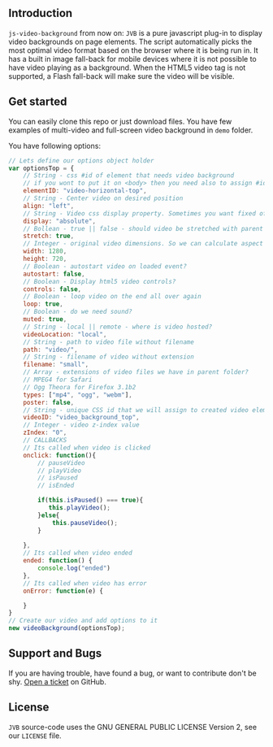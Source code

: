 ## Introduction
`js-video-background` from now on: `JVB` is a pure javascript plug-in to display video backgrounds on page elements.
The script automatically picks the most optimal video format based on the browser where it is being run in. It has a built in image 
fall-back for mobile devices where it is not possible to have video playing as a background. When the HTML5 video tag is not supported, 
a Flash fall-back will make sure the video will be visible.

## Get started
You can easily clone this repo or just download files.
You have few examples of multi-video and full-screen video background in `demo` folder.

You have following options:
```javascript
// Lets define our options object holder
var optionsTop = {
    // String - css #id of element that needs video background 
    // if you wont to put it on <body> then you need also to assign #id like: <body id="video-background">
    elementID: "video-horizontal-top",
    // String - Center video on desired position
    align: "left",
    // String - Video css display property. Sometimes you want fixed of static?
    display: "absolute",
    // Bollean - true || false - should video be stretched with parent element?
    stretch: true,
    // Integer - original video dimensions. So we can calculate aspect ratio and some other stuff
    width: 1280,
    height: 720,
    // Boolean - autostart video on loaded event?
    autostart: false,
    // Boolean - Display html5 video controls?
    controls: false,
    // Boolean - loop video on the end all over again
    loop: true,
    // Boolean - do we need sound?
    muted: true,
    // String - local || remote - where is video hosted?
    videoLocation: "local",
    // String - path to video file without filename
    path: "video/",
    // String - filename of video without extension
    filename: "small",
    // Array - extensions of video files we have in parent folder?
    // MPEG4 for Safari
    // Ogg Theora for Firefox 3.1b2
    types: ["mp4", "ogg", "webm"],
    poster: false,
    // String - unique CSS id that we will assign to created video element
    videoID: "video_background_top",
    // Integer - video z-index value
    zIndex: "0",
    // CALLBACKS
    // Its called when video is clicked
    onclick: function(){
        // pauseVideo
        // playVideo
        // isPaused
        // isEnded

        if(this.isPaused() === true){
           this.playVideo(); 
        }else{
            this.pauseVideo();
        }
        
    },
    // Its called when video ended
    ended: function() {
        console.log("ended")
    },
    // Its called when video has error
    onError: function(e) {

    }
}
// Create our video and add options to it
new videoBackground(optionsTop);
```

## Support and Bugs
If you are having trouble, have found a bug, or want to contribute don't be shy.
[Open a ticket](https://github.com/LogIN-/js-video-background/issues) on GitHub.

## License
`JVB` source-code uses the GNU GENERAL PUBLIC LICENSE Version 2, see our `LICENSE` file.